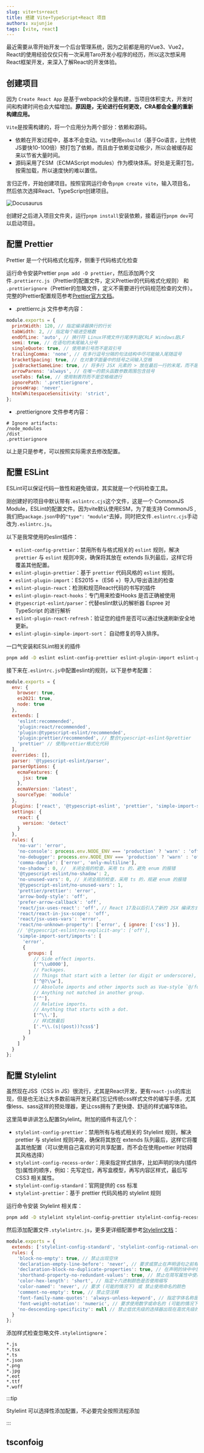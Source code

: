 ```yaml
---
slug: vite+ts+react
title: 搭建 Vite+TypeScript+React 项目
authors: xujunjie
tags: [vite, react]
---
```



最近需要从零开始开发一个后台管理系统，因为之前都是用的Vue3、Vue2，React的使用经验仅仅只有一次采用Taro开发小程序的经历，所以这次想采用React框架开发，来深入了解React的开发体验。

## 创建项目

因为 `Create React App` 是基于webpack的全量构建，当项目体积变大，开发时间和构建时间也会大幅增加。**原因是，无论进行任何更改，CRA都会全量的重新构建应用。**

`Vite`是按需构建的，将一个应用分为两个部分：依赖和源码。
- 依赖在开发过程中，基本不会变动。`Vite`使用`esbuild`（基于Go语言，比传统JS要快10-100倍）预打包了依赖，而且由于依赖变动极少，所以会被缓存起来以节省大量时间。
- 源码采用了ESM（ECMAScript modules）作为模块体系。好处是无需打包，按需加载，所以速度快的难以置信。

言归正传，开始创建项目。按照官网运行命令`pnpm create vite`，输入项目名，然后依次选择React、TypeScript创建项目。

![Docusaurus](/blogImg/2023-5-20/create-vite.png)

创建好之后进入项目文件夹，运行`pnpm install`安装依赖，接着运行`pnpm dev`可以启动项目。

## 配置 Prettier
Prettier 是一个代码格式化程序，侧重于代码格式化检查

运行命令安装Prettier `pnpm add -D prettier`，然后添加两个文件`.prettierrc.js`（Prettier的配置文件，定义Prettier的代码格式化规则） 和 `.prettierignore`（Prettier的忽略文件，定义不需要进行代码规范检查的文件）。完整的Prettier配置规范参考[Prettier官方文档](https://prettier.io/docs/en/options.html)。

- .prettierrc.js 文件参考内容：
``` javascript
module.exports = {
  printWidth: 120, // 指定编译器换行的行长
  tabWidth: 2, // 指定每个缩进空格数
  endOfLine: 'auto', // 换行符 Linux环境文件行尾序列是CRLF Windows是LF
  semi: true, // 在语句的末尾输入分号
  singleQuote: true, // 使用单引号而不是双引号
  trailingComma: 'none', // 在多行逗号分隔的句法结构中尽可能输入尾随逗号
  bracketSpacing: true, // 在对象字面量中的括号之间输入空格
  jsxBracketSameLine: true, // 将多行 JSX 元素的 > 放在最后一行的末尾，而不是单独放在下一行
  arrowParens: 'always', // 在唯一的箭头函数参数周围包含括号
  useTabs: false, // 使用制表符而不是空格缩进行
  ignorePath: '.prettierignore',
  proseWrap: 'never',
  htmlWhitespaceSensitivity: 'strict',
};
```

- .prettierignore 文件参考内容：
``` 
# Ignore artifacts:
/node_modules
/dist
.prettierignore
```
以上是只是参考，可以按照实际需求去修改配置。

## 配置 ESLint
ESLint可以保证代码一致性和避免错误，其实就是一个代码检查工具。

刚创建好的项目中默认带有`.eslintrc.cjs`这个文件，这是一个 CommonJS Module，ESLint的配置文件。因为vite默认使用ESM，为了能支持 CommonJS ,我们把`package.json`中的`"type": "module"`去掉，同时把文件`.eslintrc.cjs`手动改为`.eslintrc.js`。

以下是我常使用的eslint插件：

- `eslint-config-prettier`：禁用所有与格式相关的 `eslint` 规则，解决 `prettier` 与 `eslint` 规则冲突，确保将其放在 extends 队列最后，这样它将覆盖其他配置。
- `eslint-plugin-prettier`：基于 `prettier` 代码风格的 `eslint` 规则。
- `eslint-plugin-import`：ES2015 +（ES6 +）导入/导出语法的检查
- `eslint-plugin-react`：检测和规范React代码的书写的插件
- `eslint-plugin-react-hooks`：专门用来检查Hooks 是否正确被使用
- `@typescript-eslint/parser`：代替eslint默认的解析器 Espree 对 TypeScript 的进行解析
- `eslint-plugin-react-refresh`：验证您的组件是否可以通过快速刷新安全地更新。
- `eslint-plugin-simple-import-sort`： 自动修复的导入排序。

一口气安装和ESLint相关的插件
``` bash
pnpm add -D eslint eslint-config-prettier eslint-plugin-import eslint-plugin-prettier eslint-plugin-react eslint-plugin-react-hooks eslint-plugin-react-refresh eslint-plugin-simple-import-sort @typescript-eslint/eslint-plugin @typescript-eslint/parser
```
接下来在`.eslintrc.js`中配置eslint的规则，以下是参考配置：

``` javascript
module.exports = {
  env: {
    browser: true,
    es2021: true,
    node: true
  },
  extends: [
    'eslint:recommended',
    'plugin:react/recommended',
    'plugin:@typescript-eslint/recommended',
    'plugin:prettier/recommended', // 整合typescript-eslint与prettier
    'prettier' // 使用prettier格式化代码
  ],
  overrides: [],
  parser: '@typescript-eslint/parser',
  parserOptions: {
    ecmaFeatures: {
      jsx: true
    },
    ecmaVersion: 'latest',
    sourceType: 'module'
  },
  plugins: ['react', '@typescript-eslint', 'prettier', 'simple-import-sort', 'import'],
  settings: {
    react: {
      version: 'detect'
    }
  },
  rules: {
    'no-var': 'error',
    'no-console': process.env.NODE_ENV === 'production' ? 'warn' : 'off',
    'no-debugger': process.env.NODE_ENV === 'production' ? 'warn' : 'off',
    'comma-dangle': ['error', 'only-multiline'],
    'no-shadow': 0, //  关闭全局的检查，采用 ts 的，避免 enum 的报错
    '@typescript-eslint/no-shadow': 2,
    'no-unused-vars': 0, // 关闭全局的检查，采用 ts 的，规避 enum 的报错
    '@typescript-eslint/no-unused-vars': 1,
    'prettier/prettier': 'error',
    'arrow-body-style': 'off',
    'prefer-arrow-callback': 'off',
    'react/jsx-uses-react': 'off', // React 17及以后引入了新的 JSX 编译方式，无须在组件中显式地 import React，可关闭
    'react/react-in-jsx-scope': 'off',
    'react/jsx-uses-vars': 'error',
    'react/no-unknown-property': ['error', { ignore: ['css'] }],
    // '@typescript-eslint/no-explicit-any': ['off'],
    'simple-import-sort/imports': [
      'error',
      {
        groups: [
          // Side effect imports.
          ['^\\u0000'],
          // Packages.
          // Things that start with a letter (or digit or underscore), or `@` followed by a letter.
          ['^@?\\w'],
          // Absolute imports and other imports such as Vue-style `@/foo`.
          // Anything not matched in another group.
          ['^'],
          // Relative imports.
          // Anything that starts with a dot.
          ['^\\.'],
          // 样式放最后
          ['.*\\.(s|(post))?css$']
        ]
      }
    ]
  }
};
```

## 配置 Stylelint

虽然现在JSS（CSS in JS）很流行，尤其是React开发，更有`react-jss`的库出现，但是也无法让大多数前端开发兄弟们忘记传统css样式文件的编写手感，尤其像less、sass这样的预处理器，更让css拥有了更快捷、舒适的样式编写体验。

这里简单讲讲怎么配置Stylelint。附加的插件有这几个：

- `stylelint-config-prettier`：禁用所有与格式相关的 Stylelint 规则，解决 prettier 与 stylelint 规则冲突，确保将其放在 extends 队列最后，这样它将覆盖其他配置（可以使用自己喜欢的可共享配置，而不会在使用pettier 时妨碍其风格选择）
- `stylelint-config-recess-order`：用来指定样式排序，比如声明的块内(插件包)属性的顺序，例如：先写定位，再写盒模型，再写内容区样式，最后写 CSS3 相关属性。
- `stylelint-config-standard`：官网提供的 css 标准
- `stylelint-prettier`：基于 prettier 代码风格的 stylelint 规则

运行命令安装 Stylelint 相关库：
``` bash
pnpm add -D stylelint stylelint-config-prettier stylelint-config-recess-order stylelint-config-standard stylelint-prettier
```

然后添加配置文件`.stylelintrc.js`，更多更详细配置参考[Stylelint文档](https://stylelint.bootcss.com/)：

``` javascript
module.exports = {
  extends: ['stylelint-config-standard', 'stylelint-config-rational-order', 'stylelint-prettier/recommended'],
  rules: {
    'block-no-empty': true, // 禁止出现空块
    'declaration-empty-line-before': 'never', // 要求或禁止在声明语句之前有空行。
    'declaration-block-no-duplicate-properties': true, // 在声明的块中中禁止出现重复的属性
    'shorthand-property-no-redundant-values': true, // 禁止在简写属性中使用冗余值。
    'color-hex-length': 'short', // 指定十六进制颜色是否使用缩写
    'color-named': 'never', // 要求 (可能的情况下) 或 禁止使用命名的颜色
    'comment-no-empty': true, // 禁止空注释
    'font-family-name-quotes': 'always-unless-keyword', // 指定字体名称是否需要使用引号引起来 | 期待每一个不是关键字的字体名都使用引号引起来
    'font-weight-notation': 'numeric', // 要求使用数字或命名的 (可能的情况下) font-weight 值
    'no-descending-specificity': null // 禁止低优先级的选择器出现在高优先级的选择器之后
  }
};
```

添加样式检查忽略文件`.stylelintignore`：
```
*.js
*.tsx
*.ts
*.json
*.png
*.jpg
*.eot
*.ttf
*.woff
```

:::tip

Stylelint 可以选择性添加配置，不必要完全按照流程添加

:::


## tsconfoig